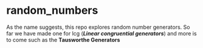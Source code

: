 # random_numbers
As the name suggests, this repo explores random number generators.
So far we have made one for lcg (***Linear congruential generators***) and more is to come such as the **Tausworthe Generators**

